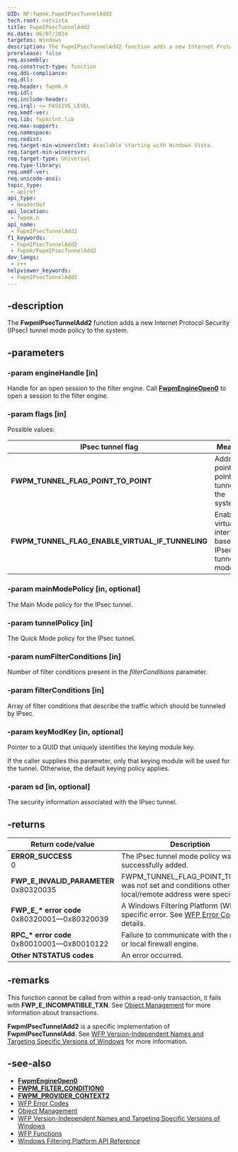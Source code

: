 ```yaml
---
UID: NF:fwpmk.FwpmIPsecTunnelAdd2
tech.root: netvista
title: FwpmIPsecTunnelAdd2
ms.date: 06/07/2024
targetos: Windows
description: The FwpmIPsecTunnelAdd2 function adds a new Internet Protocol Security (IPsec) tunnel mode policy to the system.
prerelease: false
req.assembly: 
req.construct-type: function
req.ddi-compliance: 
req.dll: 
req.header: fwpmk.h
req.idl: 
req.include-header: 
req.irql: <= PASSIVE_LEVEL
req.kmdf-ver: 
req.lib: fwpkclnt.lib
req.max-support: 
req.namespace: 
req.redist: 
req.target-min-winverclnt: Available starting with Windows Vista.
req.target-min-winversvr: 
req.target-type: Universal
req.type-library: 
req.umdf-ver: 
req.unicode-ansi: 
topic_type:
 - apiref
api_type:
 - HeaderDef
api_location:
 - fwpmk.h
api_name:
 - FwpmIPsecTunnelAdd2
f1_keywords:
 - FwpmIPsecTunnelAdd2
 - fwpmk/FwpmIPsecTunnelAdd2
dev_langs:
 - c++
helpviewer_keywords:
 - FwpmIPsecTunnelAdd2
---
```


## -description

The **FwpmIPsecTunnelAdd2** function adds a new Internet Protocol Security (IPsec) tunnel mode policy to the system.

## -parameters

### -param engineHandle [in]

Handle for an open session to the filter engine. Call **[FwpmEngineOpen0](nf-fwpmk-fwpmengineopen0.md)** to open a session to the filter engine.

### -param flags [in]

Possible values:

| IPsec tunnel flag | Meaning |
| --- | --- |
| **FWPM_TUNNEL_FLAG_POINT_TO_POINT** | Adds a point-to-point tunnel to the system. |
| **FWPM_TUNNEL_FLAG_ENABLE_VIRTUAL_IF_TUNNELING** | Enables virtual interface-based IPsec tunnel mode. |

### -param mainModePolicy [in, optional]

The Main Mode policy for the IPsec tunnel.

### -param tunnelPolicy [in]

The Quick Mode policy for the IPsec tunnel.

### -param numFilterConditions [in]

Number of filter conditions present in the *filterConditions* parameter.

### -param filterConditions [in]

Array of filter conditions that describe the traffic which should be tunneled by IPsec.

### -param keyModKey [in, optional]

Pointer to a GUID that uniquely identifies the keying module key.

If the caller supplies this parameter, only that keying module will be used for the tunnel. Otherwise, the default keying policy applies.

### -param sd [in, optional]

The security information associated with the IPsec tunnel.

## -returns

| Return code/value | Description |
| --- | --- |
| **ERROR_SUCCESS**<br>0 | The IPsec tunnel mode policy was successfully added. |
| **FWP_E_INVALID_PARAMETER**<br>0x80320035 | FWPM_TUNNEL_FLAG_POINT_TO_POINT was not set and conditions other than local/remote address were specified. |
| **FWP_E_\* error code**<br>0x80320001—0x80320039 | A Windows Filtering Platform (WFP) specific error. See [WFP Error Codes](/windows/desktop/FWP/wfp-error-codes) for details. |
| **RPC_\* error code**<br>0x80010001—0x80010122 | Failure to communicate with the remote or local firewall engine. |
| **Other NTSTATUS codes** | An error occurred. |

## -remarks

This function cannot be called from within a read-only transaction, it fails with **FWP_E_INCOMPATIBLE_TXN**. See [Object Management](/windows/desktop/FWP/object-management) for more information about transactions.

**FwpmIPsecTunnelAdd2** is a specific implementation of **FwpmIPsecTunnelAdd**. See [WFP Version-Independent Names and Targeting Specific Versions of Windows](/windows/desktop/FWP/wfp-version-independent-names-and-targeting-specific-versions-of-windows) for more information.

## -see-also

- **[FwpmEngineOpen0](nf-fwpmk-fwpmengineopen0.md)**
- **[FWPM_FILTER_CONDITION0](/windows/desktop/api/fwpmtypes/ns-fwpmtypes-fwpm_filter_condition0)**
- **[FWPM_PROVIDER_CONTEXT2](/windows/desktop/api/fwpmtypes/ns-fwpmtypes-fwpm_provider_context2)**
- [WFP Error Codes](/windows/desktop/FWP/wfp-error-codes)
- [Object Management](/windows/desktop/FWP/object-management)
- [WFP Version-Independent Names and Targeting Specific Versions of Windows](/windows/desktop/FWP/wfp-version-independent-names-and-targeting-specific-versions-of-windows)
- [WFP Functions](/windows/desktop/FWP/fwp-functions)
- [Windows Filtering Platform API Reference](/windows/desktop/FWP/fwp-reference)

